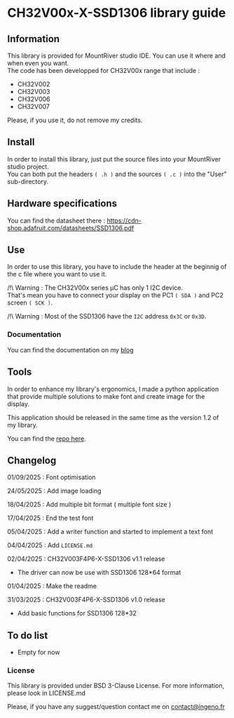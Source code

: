 # CH32V00x-X-SSD1306 library guide
## Information 
This library is provided for MountRiver studio IDE. You can use it where and when even you want.  
The code has been developped for CH32V00x range that include :  
* CH32V002  
* CH32V003  
* CH32V006  
* CH32V007  

Please, if you use it, do not remove my credits.

## Install
In order to install this library, just put the source files into your MountRiver studio project.  
You can both put the headers ```( .h )``` and the sources ```( .c )``` into the "User" sub-directory.  

## Hardware specifications

You can find the datasheet there : https://cdn-shop.adafruit.com/datasheets/SSD1306.pdf  

## Use 

In order to use this library, you have to include the header at the beginnig of the c file where you want to use it.  

/!\ Warning : The CH32V00x series µC has only 1 I2C device.  
That's mean you have to connect your display on the PC1 ```( SDA )``` and PC2 screen ```( SCK )```.    

/!\ Warning : Most of the SSD1306 have the ```I2C``` address ```0x3C``` or ```0x3D```.  

### Documentation  

You can find the documentation on my [blog](https://www.blog.ingeno.fr/bibliotheque-ssd1306-pour-les-microcontroleur-de-la-gamme-ch32v00x/)   

## Tools 

In order to enhance my library's ergonomics, I made a python application that provide multiple solutions to make font and create image for the display. 

This application should be released in the same time as the version 1.2 of my library.  

You can find the [repo here](https://github.com/Ign555/SSD1306-convert-tool).  

## Changelog

01/09/2025 : Font optimisation 

24/05/2025 : Add image loading 

18/04/2025 : Add multiple bit format ( multiple font size )  

17/04/2025 : End the test font  

05/04/2025 : Add a writer function and started to implement a text font  

04/04/2025 : Add ```LICENSE.md```   

02/04/2025 : CH32V003F4P6-X-SSD1306 v1.1 release  
* The driver can now be use with SSD1306 128*64 format

01/04/2025 : Make the readme

31/03/2025 : CH32V003F4P6-X-SSD1306 v1.0 release  
* Add basic functions for SSD1306 128*32

## To do list

* Empty for now

### License

This library is provided under BSD 3-Clause License. 
For more information, please look in LICENSE.md 

Please, if you have any suggest/question contact me on contact@ingeno.fr
